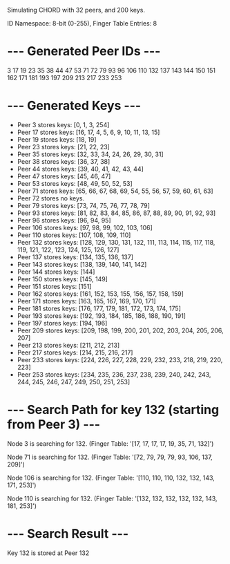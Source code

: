 Simulating CHORD with 32 peers, and 200 keys.

ID Namespace: 8-bit (0-255), Finger Table Entries: 8


# --- Generated Peer IDs ---
3 17 19 23 35 38 44 47 53 71 72 79 93 96 106 110 132 137 143 144 150 151 162 171 181 193 197 209 213 217 233 253


# --- Generated Keys ---
* Peer 3 stores keys: [0, 1, 3, 254]
* Peer 17 stores keys: [16, 17, 4, 5, 6, 9, 10, 11, 13, 15]
* Peer 19 stores keys: [18, 19]
* Peer 23 stores keys: [21, 22, 23]
* Peer 35 stores keys: [32, 33, 34, 24, 26, 29, 30, 31]
* Peer 38 stores keys: [36, 37, 38]
* Peer 44 stores keys: [39, 40, 41, 42, 43, 44]
* Peer 47 stores keys: [45, 46, 47]
* Peer 53 stores keys: [48, 49, 50, 52, 53]
* Peer 71 stores keys: [65, 66, 67, 68, 69, 54, 55, 56, 57, 59, 60, 61, 63]
* Peer 72 stores no keys.
* Peer 79 stores keys: [73, 74, 75, 76, 77, 78, 79]
* Peer 93 stores keys: [81, 82, 83, 84, 85, 86, 87, 88, 89, 90, 91, 92, 93]
* Peer 96 stores keys: [96, 94, 95]
* Peer 106 stores keys: [97, 98, 99, 102, 103, 106]
* Peer 110 stores keys: [107, 108, 109, 110]
* Peer 132 stores keys: [128, 129, 130, 131, 132, 111, 113, 114, 115, 117, 118, 119, 121, 122, 123, 124, 125, 126, 127]
* Peer 137 stores keys: [134, 135, 136, 137]
* Peer 143 stores keys: [138, 139, 140, 141, 142]
* Peer 144 stores keys: [144]
* Peer 150 stores keys: [145, 149]
* Peer 151 stores keys: [151]
* Peer 162 stores keys: [161, 152, 153, 155, 156, 157, 158, 159]
* Peer 171 stores keys: [163, 165, 167, 169, 170, 171]
* Peer 181 stores keys: [176, 177, 179, 181, 172, 173, 174, 175]
* Peer 193 stores keys: [192, 193, 184, 185, 186, 188, 190, 191]
* Peer 197 stores keys: [194, 196]
* Peer 209 stores keys: [209, 198, 199, 200, 201, 202, 203, 204, 205, 206, 207]
* Peer 213 stores keys: [211, 212, 213]
* Peer 217 stores keys: [214, 215, 216, 217]
* Peer 233 stores keys: [224, 226, 227, 228, 229, 232, 233, 218, 219, 220, 223]
* Peer 253 stores keys: [234, 235, 236, 237, 238, 239, 240, 242, 243, 244, 245, 246, 247, 249, 250, 251, 253]


# --- Search Path for key 132 (starting from Peer 3) ---
Node 3 is searching for 132. (Finger Table: '[17, 17, 17, 17, 19, 35, 71, 132]')

Node 71 is searching for 132. (Finger Table: '[72, 79, 79, 79, 93, 106, 137, 209]')

Node 106 is searching for 132. (Finger Table: '[110, 110, 110, 132, 132, 143, 171, 253]')

Node 110 is searching for 132. (Finger Table: '[132, 132, 132, 132, 132, 143, 181, 253]')

# --- Search Result ---
Key 132 is stored at Peer 132
